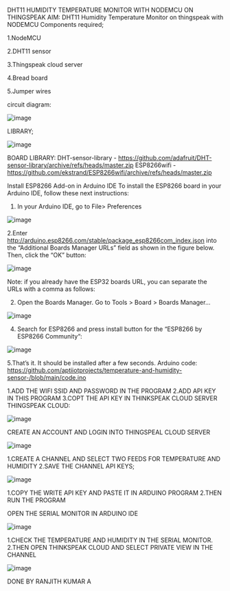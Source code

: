 DHT11 HUMIDITY TEMPERATURE MONITOR WITH NODEMCU ON THINGSPEAK
AIM: DHT11 Humidity Temperature Monitor on thingspeak  with  NODEMCU
Components required;

1.NodeMCU

2.DHT11 sensor

3.Thingspeak cloud server

4.Bread board


5.Jumper wires

circuit diagram:


![image](https://github.com/aptiiotprojects/temperature-and-humidity-sensor-/assets/148192809/16b7841c-6923-4d81-a1bc-99b24c5c4005)

LIBRARY;


![image](https://github.com/aptiiotprojects/temperature-and-humidity-sensor-/assets/148192809/ed896f52-2cd3-4bb6-8dcf-3f1a2f64a30b)

 
BOARD LIBRARY:
DHT-sensor-library - https://github.com/adafruit/DHT-sensor-library/archive/refs/heads/master.zip
ESP8266wifi - https://github.com/ekstrand/ESP8266wifi/archive/refs/heads/master.zip

Install ESP8266 Add-on in Arduino IDE
To install the ESP8266 board in your Arduino IDE, follow these next instructions:
1.	In your Arduino IDE, go to File> Preferences


![image](https://github.com/aptiiotprojects/temperature-and-humidity-sensor-/assets/148192809/90f4c816-516f-4c15-91d7-54065b386ed6)


 

2.Enter http://arduino.esp8266.com/stable/package_esp8266com_index.json into the “Additional Boards Manager URLs” field as shown in the figure below. Then, click the “OK” button:


![image](https://github.com/aptiiotprojects/temperature-and-humidity-sensor-/assets/148192809/e8ada72a-7a9b-45ff-9863-874718b97c70)
 
Note: if you already have the ESP32 boards URL, you can separate the URLs with a comma as follows:

2.	Open the Boards Manager. Go to Tools > Board > Boards Manager…


  ![image](https://github.com/aptiiotprojects/temperature-and-humidity-sensor-/assets/148192809/6e05799e-23de-43fa-a168-b99fbec70837)

 
4.	Search for ESP8266 and press install button for the “ESP8266 by ESP8266 Community“:


![image](https://github.com/aptiiotprojects/temperature-and-humidity-sensor-/assets/148192809/713d0de8-9c8b-40aa-8d27-119ece48ff8a)


 

5.That’s it. It should be installed after a few seconds.
 Arduino code: https://github.com/aptiiotprojects/temperature-and-humidity-sensor-/blob/main/code.ino
 
1.ADD THE WIFI SSID AND PASSWORD IN THE PROGRAM
2.ADD API KEY IN THIS PROGRAM 
3.COPT THE API KEY IN THINKSPEAK CLOUD SERVER
THINGSPEAK CLOUD:


![image](https://github.com/aptiiotprojects/temperature-and-humidity-sensor-/assets/148192809/48483429-e5b2-4a3f-992f-cc996295219a)

 
CREATE AN ACCOUNT AND LOGIN INTO THINGSPEAL CLOUD SERVER


![image](https://github.com/aptiiotprojects/temperature-and-humidity-sensor-/assets/148192809/39894c9b-e166-4673-958a-187e59bc7813)

  
1.CREATE A CHANNEL AND SELECT TWO FEEDS FOR TEMPERATURE AND HUMIDITY
2.SAVE THE CHANNEL
API  KEYS;


![image](https://github.com/aptiiotprojects/temperature-and-humidity-sensor-/assets/148192809/9e101444-63d4-4d07-8e29-17e6fad537ef)

 
1.COPY THE WRITE API KEY AND PASTE IT IN ARDUINO PROGRAM
2.THEN RUN  THE PROGRAM




OPEN THE SERIAL MONITOR IN ARDUINO IDE


![image](https://github.com/aptiiotprojects/temperature-and-humidity-sensor-/assets/148192809/d21339ed-4abb-4471-99b0-d31763a8fc63)

 
1.CHECK THE TEMPERATURE AND HUMIDITY IN THE SERIAL MONITOR.
2.THEN OPEN THINKSPEAK CLOUD AND SELECT PRIVATE VIEW IN THE CHANNEL


![image](https://github.com/aptiiotprojects/temperature-and-humidity-sensor-/assets/148192809/151884eb-cf4d-4977-83e2-e82007a0a658)

DONE BY RANJITH KUMAR A


 




